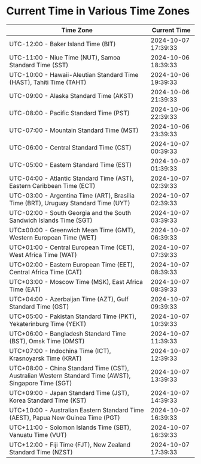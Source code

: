 # Current Time in Various Time Zones

| Time Zone | Current Time |
|-----------|--------------|
| UTC-12:00 - Baker Island Time (BIT) | 2024-10-07 17:39:33 |
| UTC-11:00 - Niue Time (NUT), Samoa Standard Time (SST) | 2024-10-06 18:39:33 |
| UTC-10:00 - Hawaii-Aleutian Standard Time (HAST), Tahiti Time (TAHT) | 2024-10-06 19:39:33 |
| UTC-09:00 - Alaska Standard Time (AKST) | 2024-10-06 21:39:33 |
| UTC-08:00 - Pacific Standard Time (PST) | 2024-10-06 22:39:33 |
| UTC-07:00 - Mountain Standard Time (MST) | 2024-10-06 23:39:33 |
| UTC-06:00 - Central Standard Time (CST) | 2024-10-07 00:39:33 |
| UTC-05:00 - Eastern Standard Time (EST) | 2024-10-07 01:39:33 |
| UTC-04:00 - Atlantic Standard Time (AST), Eastern Caribbean Time (ECT) | 2024-10-07 02:39:33 |
| UTC-03:00 - Argentina Time (ART), Brasília Time (BRT), Uruguay Standard Time (UYT) | 2024-10-07 02:39:33 |
| UTC-02:00 - South Georgia and the South Sandwich Islands Time (SGT) | 2024-10-07 03:39:33 |
| UTC±00:00 - Greenwich Mean Time (GMT), Western European Time (WET) | 2024-10-07 06:39:33 |
| UTC+01:00 - Central European Time (CET), West Africa Time (WAT) | 2024-10-07 07:39:33 |
| UTC+02:00 - Eastern European Time (EET), Central Africa Time (CAT) | 2024-10-07 08:39:33 |
| UTC+03:00 - Moscow Time (MSK), East Africa Time (EAT) | 2024-10-07 08:39:33 |
| UTC+04:00 - Azerbaijan Time (AZT), Gulf Standard Time (GST) | 2024-10-07 09:39:33 |
| UTC+05:00 - Pakistan Standard Time (PKT), Yekaterinburg Time (YEKT) | 2024-10-07 10:39:33 |
| UTC+06:00 - Bangladesh Standard Time (BST), Omsk Time (OMST) | 2024-10-07 11:39:33 |
| UTC+07:00 - Indochina Time (ICT), Krasnoyarsk Time (KRAT) | 2024-10-07 12:39:33 |
| UTC+08:00 - China Standard Time (CST), Australian Western Standard Time (AWST), Singapore Time (SGT) | 2024-10-07 13:39:33 |
| UTC+09:00 - Japan Standard Time (JST), Korea Standard Time (KST) | 2024-10-07 14:39:33 |
| UTC+10:00 - Australian Eastern Standard Time (AEST), Papua New Guinea Time (PGT) | 2024-10-07 16:39:33 |
| UTC+11:00 - Solomon Islands Time (SBT), Vanuatu Time (VUT) | 2024-10-07 16:39:33 |
| UTC+12:00 - Fiji Time (FJT), New Zealand Standard Time (NZST) | 2024-10-07 17:39:33 |
